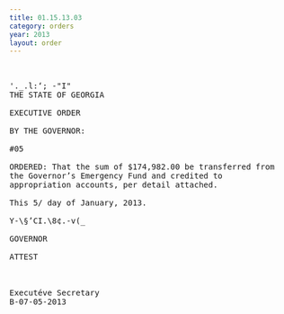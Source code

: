 ```yaml
---
title: 01.15.13.03
category: orders
year: 2013
layout: order
---
```


<pre> 

'._.l:‘; -"I"
THE STATE OF GEORGIA

EXECUTIVE ORDER

BY THE GOVERNOR:

#05

ORDERED: That the sum of $174,982.00 be transferred from
the Governor’s Emergency Fund and credited to
appropriation accounts, per detail attached.

This 5/ day of January, 2013.

Y-\§’CI.\8¢.-v(_

GOVERNOR

ATTEST

 

Executéve Secretary
B-07-05-2013

</pre>
